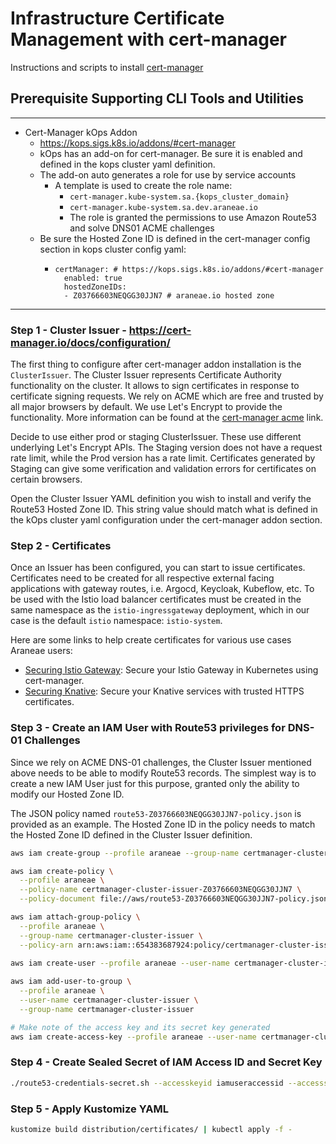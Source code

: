 # Infrastructure Certificate Management with cert-manager

Instructions and scripts to install [cert-manager](https://cert-manager.io/)

## Prerequisite Supporting CLI Tools and Utilities

--------------------------------------------
* Cert-Manager kOps Addon 
  * https://kops.sigs.k8s.io/addons/#cert-manager
  * kOps has an add-on for cert-manager. Be sure it is enabled and defined in the kops cluster yaml definition.
  * The add-on auto generates a role for use by service accounts
    * A template is used to create the role name:
      * `cert-manager.kube-system.sa.{kops_cluster_domain}`
      * `cert-manager.kube-system.sa.dev.araneae.io` 
      * The role is granted the permissions to use Amazon Route53 and solve DNS01 ACME challenges 
  * Be sure the Hosted Zone ID is defined in the cert-manager config section in kops cluster config yaml:
    * ```
      certManager: # https://kops.sigs.k8s.io/addons/#cert-manager
        enabled: true
        hostedZoneIDs:
        - Z03766603NEQGG30JJN7 # araneae.io hosted zone
      ```
--------------------------------------------

### Step 1 - Cluster Issuer - https://cert-manager.io/docs/configuration/
The first thing to configure after cert-manager addon installation is the `ClusterIssuer`. The Cluster Issuer
represents Certificate Authority functionality on the cluster. It allows to sign certificates in response to
certificate signing requests.
We rely on ACME which are free and trusted by all major browsers by default. We use Let's Encrypt to provide the
functionality. More information can be found at the [cert-manager acme](https://cert-manager.io/docs/configuration/acme/) link.

Decide to use either prod or staging ClusterIssuer. These use different underlying Let's Encrypt APIs. The Staging
version does not have a request rate limit, while the Prod version has a rate limit. Certificates generated by Staging
can give some verification and validation errors for certificates on certain browsers. 

Open the Cluster Issuer YAML definition you wish to install and verify the Route53 Hosted Zone ID. This string value
should match what is defined in the kOps cluster yaml configuration under the cert-manager addon section. 

### Step 2 - Certificates
Once an Issuer has been configured, you can start to issue certificates. Certificates need to be created for all 
respective external facing applications with gateway routes, i.e. Argocd, Keycloak, Kubeflow, etc. To be used 
with the Istio load balancer certificates must be created in the same namespace as the `istio-ingressgateway` 
deployment, which in our case is the default `istio` namespace: `istio-system`. 

Here are some links to help create certificates for various use cases Araneae users:
* [Securing Istio Gateway](https://istio.io/docs/tasks/traffic-management/ingress/ingress-certmgr/): Secure your Istio Gateway in Kubernetes using cert-manager.
* [Securing Knative](https://knative.dev/docs/serving/encryption/enabling-automatic-tls-certificate-provisioning/): Secure your Knative services with trusted HTTPS certificates.

### Step 3 - Create an IAM User with Route53 privileges for DNS-01 Challenges
Since we rely on ACME DNS-01 challenges, the Cluster Issuer mentioned above needs to be able to modify Route53 records.
The simplest way is to create a new IAM User just for this purpose, granted only the ability to modify our Hosted Zone ID.

The JSON policy named `route53-Z03766603NEQGG30JJN7-policy.json` is provided as an example. The Hosted Zone ID in the policy needs
to match the Hosted Zone ID defined in the Cluster Issuer definition.
```bash
aws iam create-group --profile araneae --group-name certmanager-cluster-issuer

aws iam create-policy \
  --profile araneae \
  --policy-name certmanager-cluster-issuer-Z03766603NEQGG30JJN7 \
  --policy-document file://aws/route53-Z03766603NEQGG30JJN7-policy.json

aws iam attach-group-policy \
  --profile araneae \
  --group-name certmanager-cluster-issuer \
  --policy-arn arn:aws:iam::654383687924:policy/certmanager-cluster-issuer-Z03766603NEQGG30JJN7
  
aws iam create-user --profile araneae --user-name certmanager-cluster-issuer

aws iam add-user-to-group \
  --profile araneae \
  --user-name certmanager-cluster-issuer \
  --group-name certmanager-cluster-issuer

# Make note of the access key and its secret key generated 
aws iam create-access-key --profile araneae --user-name certmanager-cluster-issuer
```

### Step 4 - Create Sealed Secret of IAM Access ID and Secret Key
```bash
./route53-credentials-secret.sh --accesskeyid iamuseraccessid --accesssecretkey iamuseraccesssecretkey
```

### Step 5 - Apply Kustomize YAML
```bash
kustomize build distribution/certificates/ | kubectl apply -f -
```